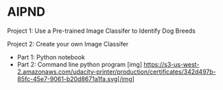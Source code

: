 # AIPND

Project 1: Use a Pre-trained Image Classifer to Identify Dog Breeds

Project 2: Create your own Image Classifer
- Part 1: Python notebook
- Part 2: Command line python program
[img]
https://s3-us-west-2.amazonaws.com/udacity-printer/production/certificates/342d497b-85fc-45e7-9061-b20d8671a1fa.svg[/img]
